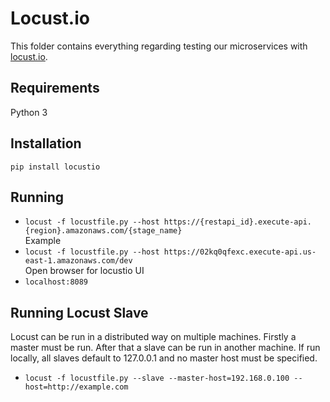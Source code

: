 # Locust.io
This folder contains everything regarding testing our microservices with [locust.io](https://locust.io/).

## Requirements
Python 3

## Installation
`pip install locustio`

## Running
* `locust -f locustfile.py --host https://{restapi_id}.execute-api.{region}.amazonaws.com/{stage_name}`  
Example  
* `locust -f locustfile.py --host https://02kq0qfexc.execute-api.us-east-1.amazonaws.com/dev`  
Open browser for locustio UI
* `localhost:8089`

## Running Locust Slave
Locust can be run in a distributed way on multiple machines. Firstly a master must be run.
After that a slave can be run in another machine. If run locally, all slaves default to 127.0.0.1
and no master host must be specified.
* `locust -f locustfile.py --slave --master-host=192.168.0.100 --host=http://example.com`